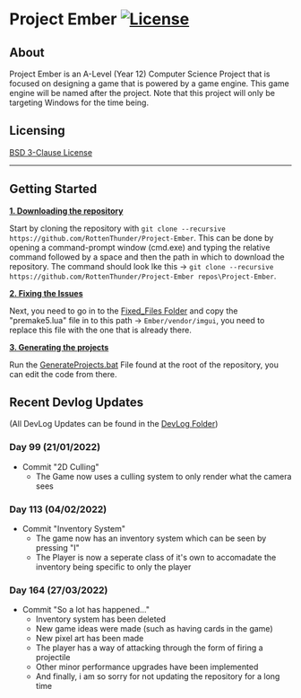 # Project Ember [![License](https://img.shields.io/github/license/RottenThunder/Project-Ember.svg)](https://github.com/RottenThunder/Project-Ember/blob/master/LICENSE)

## About
Project Ember is an A-Level (Year 12) Computer Science Project that is focused on designing a game that is powered by a game engine. This game engine will be named after the project. Note that this project will only be targeting Windows for the time being.

## Licensing
[BSD 3-Clause License](https://github.com/RottenThunder/Project-Ember/blob/master/LICENSE)

***

## Getting Started
<ins>**1. Downloading the repository**</ins>

Start by cloning the repository with `git clone --recursive https://github.com/RottenThunder/Project-Ember`. This can be done by opening a command-prompt window (cmd.exe) and typing the relative command followed by a space and then the path in which to download the repository. The command should look lke this -> `git clone --recursive https://github.com/RottenThunder/Project-Ember repos\Project-Ember`.

<ins>**2. Fixing the Issues**</ins>

Next, you need to go in to the [Fixed_Files Folder](https://github.com/RottenThunder/Project-Ember/tree/master/Fixed_Files) and copy the "premake5.lua" file in to this path -> `Ember/vendor/imgui`, you need to replace this file with the one that is already there.

<ins>**3. Generating the projects**</ins>

Run the [GenerateProjects.bat](https://github.com/RottenThunder/Project-Ember/blob/master/GenerateProjects.bat) File found at the root of the repository, you can edit the code from there.

## Recent Devlog Updates
(All DevLog Updates can be found in the [DevLog Folder](https://github.com/RottenThunder/Project-Ember/tree/master/DevLog))

### Day 99 (21/01/2022)
- Commit "2D Culling"
    - The Game now uses a culling system to only render what the camera sees

### Day 113 (04/02/2022)
- Commit "Inventory System"
    - The game now has an inventory system which can be seen by pressing "I"
    - The Player is now a seperate class of it's own to accomadate the inventory being specific to only the player

### Day 164 (27/03/2022)
- Commit "So a lot has happened..."
    - Inventory system has been deleted
    - New game ideas were made (such as having cards in the game)
    - New pixel art has been made
    - The player has a way of attacking through the form of firing a projectile
    - Other minor performance upgrades have been implemented
    - And finally, i am so sorry for not updating the repository for a long time